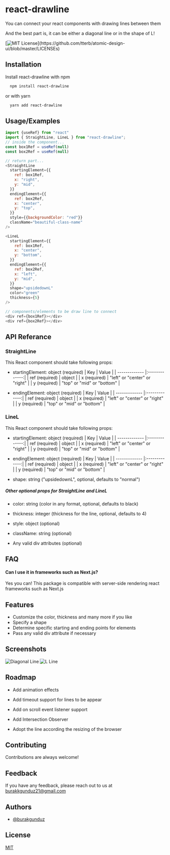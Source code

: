 # react-drawline

You can connect your react components with drawing lines between them

And the best part is, it can be either a diagonal line or in the shape of L!

[![MIT License](https://img.shields.io/apm/l/atomic-design-ui.svg?)](https://github.com/tterb/atomic-design-ui/blob/master/LICENSEs)

## Installation

Install react-drawline with npm

```bash
  npm install react-drawline
```

or with yarn

```bash
  yarn add react-drawline
```

## Usage/Examples

```javascript
import {useRef} from "react"
import { StraightLine, LineL } from "react-drawline";
// inside the component...
const box1Ref = useRef(null)
const box2Ref = useRef(null)

// return part...
<StraightLine
  startingElement={{
    ref: box1Ref,
    x: "right",
    y: "mid",
  }}
  endingElement={{
    ref: box2Ref,
    x: "center",
    y: "top",
  }}
  style={{backgroundColor: "red"}}
  className="beautiful-class-name"
/>

<LineL
  startingElement={{
    ref: box1Ref,
    x: "center",
    y: "bottom",
  }}
  endingElement={{
    ref: box2Ref,
    x: "left",
    y: "mid",
  }}
  shape="upsidedownL"
  color="green"
  thickness={5}
/>

// components/elements to be draw line to connect
<div ref={box1Ref}></div>
<div ref={box2Ref}></div>
```

## API Referance

### StraightLine

This React component should take following props:

- startingElement: object (required)
  | Key | Value |
  | ------------- |:-------------:|
  | ref (required) | object |
  | x (required) | "left" or "center" or "right" |
  | y (required) | "top" or "mid" or "bottom" |

- endingElement: object (required)
  | Key | Value |
  | ------------- |:-------------:|
  | ref (required) | object |
  | x (required) | "left" or "center" or "right" |
  | y (required) | "top" or "mid" or "bottom" |

### LineL

This React component should take following props:

- startingElement: object (required)
  | Key | Value |
  | ------------- |:-------------:|
  | ref (required) | object |
  | x (required) | "left" or "center" or "right" |
  | y (required) | "top" or "mid" or "bottom" |

- endingElement: object (required)
  | Key | Value |
  | ------------- |:-------------:|
  | ref (required) | object |
  | x (required) | "left" or "center" or "right" |
  | y (required) | "top" or "mid" or "bottom" |

- shape: string ("upsidedownL", optional, defaults to "normal")

##### Other optional props for StraightLine and LineL

- color: string (color in any format, optional, defaults to black)

- thickness: integer (thickness for the line, optional, defaults to 4)

- style: object (optional)

- className: string (optional)

- Any valid div attributes (optional)

## FAQ

#### Can I use it in frameworks such as Next.js?

Yes you can! This package is compatible with server-side rendering react frameworks such as Next.js

## Features

- Customize the color, thickness and many more if you like
- Specify a shape
- Determine specific starting and ending points for elements
- Pass any valid div attribute if necessary

## Screenshots

![Diagonal Line](https://res.cloudinary.com/maxlous/image/upload/v1640438489/for%20developmental%20projects/Screen_Shot_2021-12-25_at_16.15.58_sf58v6.png)
![L Line](https://res.cloudinary.com/maxlous/image/upload/v1640438489/for%20developmental%20projects/Screen_Shot_2021-12-25_at_16.20.53_olkduh.png)

## Roadmap

- Add animation effects

- Add timeout support for lines to be appear

- Add on scroll event listener support

- Add Intersection Observer

- Adopt the line according the resizing of the browser

## Contributing

Contributions are always welcome!

## Feedback

If you have any feedback, please reach out to us at burakkgunduz21@gmail.com

## Authors

- [@burakgunduz](https://www.github.com/burakkgunduzz)

## License

[MIT](https://choosealicense.com/licenses/mit/)

